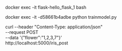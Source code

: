 docker exec -it flask-hello_flask_1 bash


docker exec -it -d58661b4adbe python trainmodel.py



curl --header "Content-Type: application/json" \
--request POST \
--data '{"flower":"1,2,3,7"}' \
http://localhost:5000/iris_post






